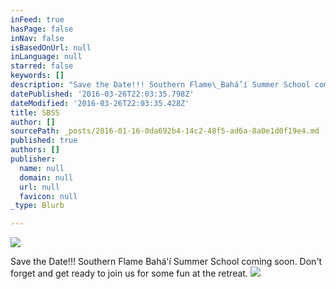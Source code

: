 ```yaml
---
inFeed: true
hasPage: false
inNav: false
isBasedOnUrl: null
inLanguage: null
starred: false
keywords: []
description: "Save the Date!!! Southern Flame\_Bahá’í Summer School coming soon. Don't\_forget and get ready to join us for some fun at the retreat."
datePublished: '2016-03-26T22:03:35.798Z'
dateModified: '2016-03-26T22:03:35.428Z'
title: SBSS
author: []
sourcePath: _posts/2016-01-16-0da692b4-14c2-48f5-ad6a-8a0e1d0f19e4.md
published: true
authors: []
publisher:
  name: null
  domain: null
  url: null
  favicon: null
_type: Blurb

---
```

![](https://the-grid-user-content.s3-us-west-2.amazonaws.com/8f72ce92-65e3-4797-88c7-0c1aad68190e.jpg)

Save the Date!!! Southern Flame Bahá'í Summer School coming soon. Don't forget and get ready to join us for some fun at the retreat.
![](https://the-grid-user-content.s3-us-west-2.amazonaws.com/f0c4adb8-6624-4dcd-92f9-67aae7b5fcba.png)